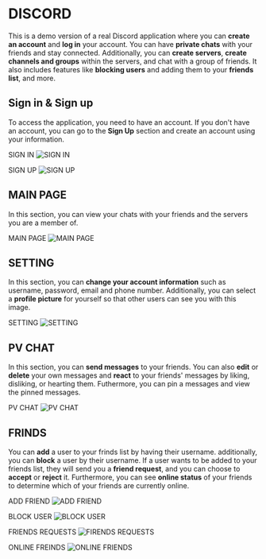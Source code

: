 # DISCORD
This is a demo version of a real Discord application where you can **create an account** and **log in** your account. You can have **private chats** with your friends and stay connected. Additionally, you can **create servers**, **create channels and groups** within the servers, and chat with a group of friends. It also
includes features like **blocking users** and adding them to your **friends list**, and more.

## Sign in & Sign up
To access the application, you need to have an account. If you don't have an account, you can go to the **Sign Up** section and create an account using your information.

SIGN IN
![SIGN IN](/images/first_page_gui.png)

SIGN UP
![SIGN UP](/images/creat_account_gui.png)

## MAIN PAGE
In this section, you can view your chats with your friends and the servers you are a member of.

MAIN PAGE
![MAIN PAGE](/images/main_page_gui.png)

## SETTING
In this section, you can **change your account information** such as username, password, email and phone number. Additionally, you can select a **profile picture** for yourself so that other users can see you with this image.

SETTING
![SETTING](/images/setting_GUI.png)

## PV CHAT
In this section, you can **send messages** to your friends. You can also **edit** or **delete** your own messages and **react** to your friends' messages by liking, disliking, or hearting them.
Futhermore, you can pin a messages and view the pinned messages.

PV CHAT
![PV CHAT](/images/pv_Gui.png)

## FRINDS
You can **add** a user to your frinds list by having their username. additionally, you can **block** a user by their username.
If a user wants to be added to your friends list, they will send you a **friend request**, and you can choose to **accept** or **reject** it.
Furthermore, you can see **online status** of your friends to determine which of your friends are currently online.

ADD FRIEND
![ADD FRIEND](/images/add_freind_gui.png)

BLOCK USER
![BLOCK USER](/images/block_GUI.png)

FRIENDS REQUESTS
![FIRENDS REQUESTS](/images/request_freinds_gui.png)

ONLINE FREINDS
![ONLINE FRIENDS](/images/online_friends_gui.png)